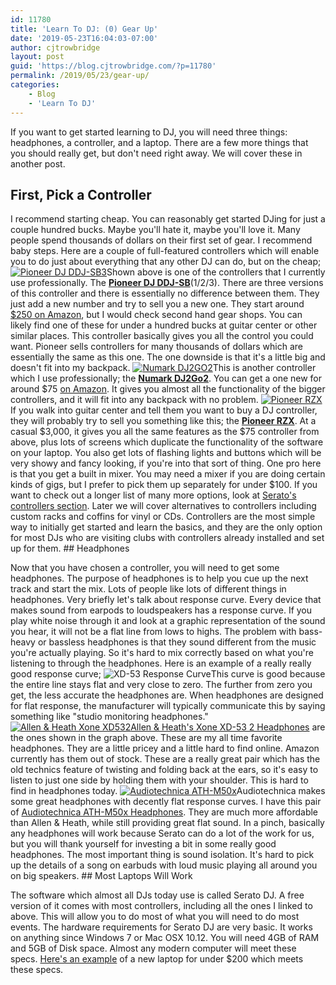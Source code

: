 ```yaml
---
id: 11780
title: 'Learn To DJ: (0) Gear Up'
date: '2019-05-23T16:04:03-07:00'
author: cjtrowbridge
layout: post
guid: 'https://blog.cjtrowbridge.com/?p=11780'
permalink: /2019/05/23/gear-up/
categories:
    - Blog
    - 'Learn To DJ'
---
```


If you want to get started learning to DJ, you will need three things: headphones, a controller, and a laptop. There are a few more things that you should really get, but don't need right away. We will cover these in another post.

## First, Pick a Controller

I recommend starting cheap. You can reasonably get started DJing for just a couple hundred bucks. Maybe you'll hate it, maybe you'll love it. Many people spend thousands of dollars on their first set of gear. I recommend baby steps. Here are a couple of full-featured controllers which will enable you to do just about everything that any other DJ can do, but on the cheap; [![Pioneer DJ DDJ-SB3](https://blog.cjtrowbridge.com/wp-content/uploads/2019/05/Pioneer-DJ-DDJ-SB3-1-465x268.jpg)](https://amzn.to/2M2uQct)Shown above is one of the controllers that I currently use professionally. The [**Pioneer DJ DDJ-SB**](https://amzn.to/2M2uQct)(1/2/3). There are three versions of this controller and there is essentially no difference between them. They just add a new number and try to sell you a new one. They start around [$250 on Amazon](https://amzn.to/2M2uQct), but I would check second hand gear shops. You can likely find one of these for under a hundred bucks at guitar center or other similar places. This controller basically gives you all the control you could want. Pioneer sells controllers for many thousands of dollars which are essentially the same as this one. The one downside is that it's a little big and doesn't fit into my backpack. [![Numark DJ2GO2](https://blog.cjtrowbridge.com/wp-content/uploads/2019/05/Numark-DJ2GO2-1-465x465.jpg)](https://amzn.to/2K2uRKX)This is another controller which I use professionally; the **[Numark DJ2Go2](https://amzn.to/2K2uRKX)**. You can get a one new for around $75 [on Amazon](https://amzn.to/2K2uRKX). It gives you almost all the functionality of the bigger controllers, and it will fit into any backpack with no problem. [![Pioneer RZX](https://blog.cjtrowbridge.com/wp-content/uploads/2019/05/Pioneer-RZX-1-465x372.jpg)](https://amzn.to/2Qpq5IM)If you walk into guitar center and tell them you want to buy a DJ controller, they will probably try to sell you something like this; the [**Pioneer RZX**](https://amzn.to/2Qpq5IM). At a casual $3,000, it gives you all the same features as the $75 controller from above, plus lots of screens which duplicate the functionality of the software on your laptop. You also get lots of flashing lights and buttons which will be very showy and fancy looking, if you're into that sort of thing. One pro here is that you get a built in mixer. You may need a mixer if you are doing certain kinds of gigs, but I prefer to pick them up separately for under $100. If you want to check out a longer list of many more options, look at [Serato's controllers section](https://serato.com/dj/hardware?type=controller). Later we will cover alternatives to controllers including custom racks and coffins for vinyl or CDs. Controllers are the most simple way to initially get started and learn the basics, and they are the only option for most DJs who are visiting clubs with controllers already installed and set up for them. ## Headphones

Now that you have chosen a controller, you will need to get some headphones. The purpose of headphones is to help you cue up the next track and start the mix. Lots of people like lots of different things in headphones. Very briefly let's talk about response curve. Every device that makes sound from earpods to loudspeakers has a response curve. If you play white noise through it and look at a graphic representation of the sound you hear, it will not be a flat line from lows to highs. The problem with bass-heavy or bassless headphones is that they sound different from the music you're actually playing. So it's hard to mix correctly based on what you're listening to through the headphones. Here is an example of a really really good response curve; ![XD-53 Response Curve](https://blog.cjtrowbridge.com/wp-content/uploads/2019/05/XD-53-Response-Curve-1-465x280.png)This curve is good because the entire line stays flat and very close to zero. The further from zero you get, the less accurate the headphones are. When headphones are designed for flat response, the manufacturer will typically communicate this by saying something like "studio monitoring headphones."[![Allen & Heath Xone XD532](https://blog.cjtrowbridge.com/wp-content/uploads/2019/05/Allen-Heath-Xone-XD532-1-465x698.jpg)](https://amzn.to/2W2wf7J)[Allen &amp; Heath's Xone XD-53 2 Headphones](https://amzn.to/2W2wf7J) are the ones shown in the graph above. These are my all time favorite headphones. They are a little pricey and a little hard to find online. Amazon currently has them out of stock. These are a really great pair which has the old technics feature of twisting and folding back at the ears, so it's easy to listen to just one side by holding them with your shoulder. This is hard to find in headphones today. [![Audiotechnica ATH-M50x](https://blog.cjtrowbridge.com/wp-content/uploads/2019/05/Audiotechnica-ATH-M50x-1-465x765.jpg)](https://amzn.to/2EuTJr9)Audiotechnica makes some great headphones with decently flat response curves. I have this pair of [Audiotechnica ATH-M50x Headphones](https://amzn.to/2EuTJr9). They are much more affordable than Allen &amp; Heath, while still providing great flat sound. In a pinch, basically any headphones will work because Serato can do a lot of the work for us, but you will thank yourself for investing a bit in some really good headphones. The most important thing is sound isolation. It's hard to pick up the details of a song on earbuds with loud music playing all around you on big speakers. ## Most Laptops Will Work

The software which almost all DJs today use is called Serato DJ. A free version of it comes with most controllers, including all the ones I linked to above. This will allow you to do most of what you will need to do most events. The hardware requirements for Serato DJ are very basic. It works on anything since Windows 7 or Mac OSX 10.12. You will need 4GB of RAM and 5GB of Disk space. Almost any modern computer will meet these specs. [Here's an example](https://amzn.to/2HxHZWS) of a new laptop for under $200 which meets these specs.